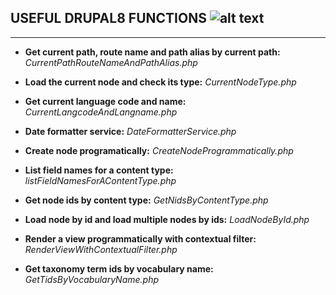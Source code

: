 
## USEFUL DRUPAL8 FUNCTIONS ![alt text](https://goo.gl/nHNCGw "Drupal 8 Logo")
---------------------

- **Get current path, route name and path alias by current path:**
    *CurrentPathRouteNameAndPathAlias.php*

- **Load the current node and check its type:**
    *CurrentNodeType.php*

- **Get current language code and name:**
    *CurrentLangcodeAndLangname.php*

- **Date formatter service:**
    *DateFormatterService.php*

- **Create node programatically:**
    *CreateNodeProgrammatically.php*

- **List field names for a content type:**
    *listFieldNamesForAContentType.php*

- **Get node ids by content type:**
    *GetNidsByContentType.php*

- **Load node by id and load multiple nodes by ids:**
    *LoadNodeById.php*

- **Render a view programmatically with contextual filter:**
    *RenderViewWithContextualFilter.php*

- **Get taxonomy term ids by vocabulary name:**
    *GetTidsByVocabularyName.php*